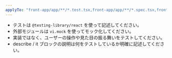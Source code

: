 ```yaml
---
applyTo: "front-app/app/**/*.test.tsx,front-app/app/**/*.spec.tsx,front-app/app/**/*.test.ts,front-app/app/**/*.spec.ts"
---
```


- テストは `@testing-library/react` を使って記述してください。
- 外部モジュールは `vi.mock` を使ってモック化してください。
- 実装ではなく、ユーザーの操作や見た目の振る舞いをテストしてください。
- describe / it ブロックの説明は何をテストしているか明確に記述してください。
